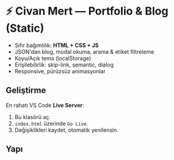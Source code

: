 # ⚡ Civan Mert — Portfolio & Blog (Static)

- Sıfır bağımlılık: **HTML + CSS + JS**
- JSON'dan blog, modal okuma, arama & etiket filtreleme
- Koyu/Açık tema (localStorage)
- Erişilebilirlik: skip-link, semantic, dialog
- Responsive, pürüzsüz animasyonlar

## Geliştirme
En rahatı VS Code **Live Server**:
1. Bu klasörü aç.
2. `index.html` üzerinde `Go Live`.
3. Değişiklikleri kaydet, otomatik yenilensin.

## Yapı
